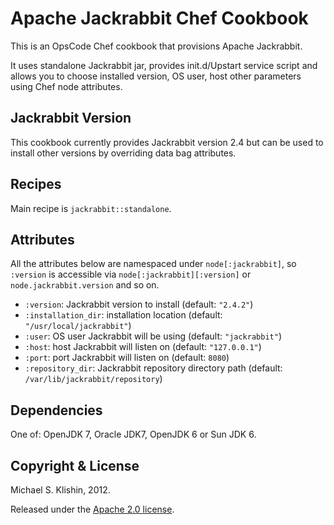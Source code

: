# Apache Jackrabbit Chef Cookbook

This is an OpsCode Chef cookbook that provisions Apache Jackrabbit.

It uses standalone Jackrabbit jar, provides init.d/Upstart service script and allows you to
choose installed version, OS user, host other parameters using Chef node attributes.


## Jackrabbit Version

This cookbook currently provides Jackrabbit version 2.4 but can be used
to install other versions by overriding data bag attributes.


## Recipes

Main recipe is `jackrabbit::standalone`.


## Attributes

All the attributes below are namespaced under `node[:jackrabbit]`, so `:version` is accessible
via `node[:jackrabbit][:version]` or `node.jackrabbit.version` and so on.

* `:version`: Jackrabbit version to install (default: `"2.4.2"`)
* `:installation_dir`: installation location (default: `"/usr/local/jackrabbit"`)
* `:user`: OS user Jackrabbit will be using (default: `"jackrabbit"`)
* `:host`: host Jackrabbit will listen on (default: `"127.0.0.1"`)
* `:port`: port Jackrabbit will listen on (default: `8080`)
* `:repository_dir`: Jackrabbit repository directory path (default: `/var/lib/jackrabbit/repository`)


## Dependencies

One of: OpenJDK 7, Oracle JDK7, OpenJDK 6 or Sun JDK 6.


## Copyright & License

Michael S. Klishin, 2012.

Released under the [Apache 2.0 license](http://www.apache.org/licenses/LICENSE-2.0.html).
